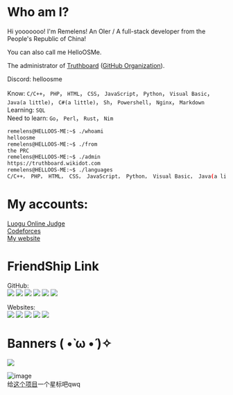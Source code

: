 # Who am I?
Hi yooooooo! I'm Remelens! An OIer / A full-stack developer from the People's Republic of China!

You can also call me HelloOSMe.

The administrator of [Truthboard](https://truthboard.wikidot.com) ([GitHub Organization](https://githubfast.com/TruthboardWiki)).

Discord: helloosme

Know: `C/C++`， `PHP`， `HTML`， `CSS`， `JavaScript`， `Python`， `Visual Basic`， `Java(a little)`， `C#(a little)`， `Sh`， `Powershell`， `Nginx`， `Markdown`  
Learning: `SQL`  
Need to learn: `Go`， `Perl`， `Rust`， `Nim`  

```bash
remelens@HELLOOS-ME:~$ ./whoami
helloosme
remelens@HELLOOS-ME:~$ ./from
the PRC
remelens@HELLOOS-ME:~$ ./admin
https://truthboard.wikidot.com
remelens@HELLOOS-ME:~$ ./languages
C/C++， PHP， HTML， CSS， JavaScript， Python， Visual Basic， Java(a little)， C#(a little)， Sh， Powershell， Nginx， Markdown， SQL
```

# My accounts:

[Luogu Online Judge](https://luogu.com.cn/user/755022)  
[Codeforces](https://codeforces.com/profile/HelloOS)  
[My website](https://remelens.link)

# FriendShip Link
GitHub:  
[![](https://usercontent.githubfast.com/avatars/u/116557254?s=64&v=4)](https://githubfast.com/yu22c0w0)
[![](https://usercontent.githubfast.com/avatars/u/97789520?s=64&v=4)](https://githubfast.com/paperee)
[![](https://usercontent.githubfast.com/avatars/u/96947247?s=64&v=4)](https://githubfast.com/MaggieLOL)
[![](https://usercontent.githubfast.com/avatars/u/119715919?s=64&v=4)](https://githubfast.com/MinecraftWindows11)
[![](https://usercontent.githubfast.com/avatars/u/109163654?s=64&v=4)](https://githubfast.com/GTryobe)
[![](https://usercontent.githubfast.com/avatars/u/110706523?s=64&v=4)](https://githubfast.com/Tortoise-God)

Websites:  
[![](https://usercontent.githubfast.com/avatars/u/116557254?s=64&v=4)](https://yu22c.tk)
[![](https://usercontent.githubfast.com/avatars/u/97789520?s=64&v=4)](https://paperee.guru)
[![](https://usercontent.githubfast.com/avatars/u/96947247?s=64&v=4)](https://thz.cool)
[![](https://usercontent.githubfast.com/avatars/u/119715919?s=64&v=4)](https://MinecraftWindows11.github.io)
[![](https://usercontent.githubfast.com/avatars/u/110706523?s=64&v=4)](https://tortoise-god.eu.org)

# Banners ( •̀ ω •́ )✧

![](https://idage.rickyxrc.top/github/user?username=Remelens)

![image](http://idage.rickyxrc.top/github/repo?username=TruthboardWiki&repo=truthboard-searcher)  
给[这个项目](https://githubfast.com/TruthboardWiki/truthboard-searcher)一个星标吧qwq
